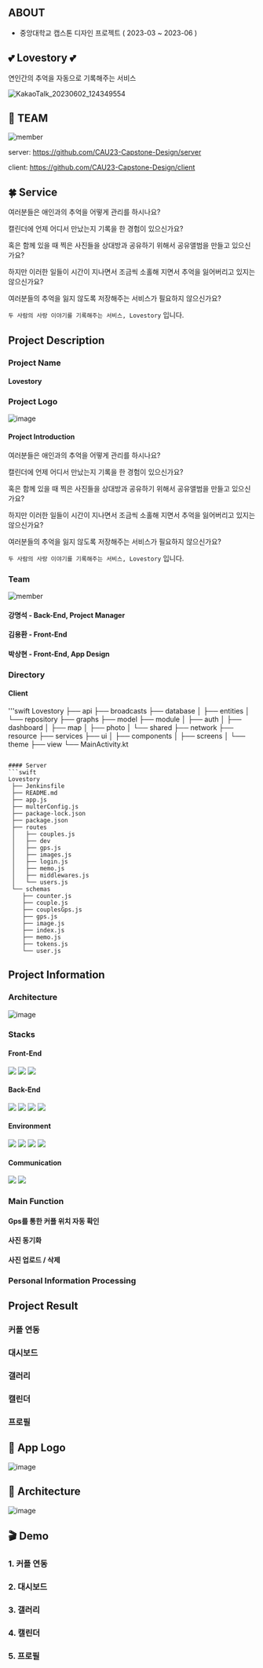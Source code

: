 ## ABOUT
- 중앙대학교 캡스톤 디자인 프로젝트 ( 2023-03 ~ 2023-06 )


## 💕 Lovestory 💕
연인간의 추억을 자동으로 기록해주는 서비스

![KakaoTalk_20230602_124349554](https://github.com/CAU23-Capstone-Design/.github/assets/33647663/ae8e8419-e45d-417e-9023-fc9fb4f907f4)


## 🐥 TEAM 
![member](https://github.com/CAU23-Capstone-Design/.github/assets/29995267/d647da2b-9c72-4571-804d-d835cf480ccb)

server: https://github.com/CAU23-Capstone-Design/server

client: https://github.com/CAU23-Capstone-Design/client

## 🍀 Service 
여러분들은 애인과의 추억을 어떻게 관리를 하시나요? 

캘린더에 언제 어디서 만났는지 기록을 한 경험이 있으신가요? 

혹은 함께 있을 때 찍은 사진들을 상대방과 공유하기 위해서 공유앨범을 만들고 있으신가요?

하지만 이러한 일들이 시간이 지나면서 조금씩 소홀해 지면서 추억을 잃어버리고 있지는 않으신가요?

여러분들의 추억을 잃지 않도록 저장해주는 서비스가 필요하지 않으신가요?

```두 사람의 사랑 이야기를 기록해주는 서비스, Lovestory``` 입니다.

## Project Description
### Project Name
#### Lovestory

### Project Logo
![image](https://github.com/CAU23-Capstone-Design/.github/assets/33647663/4beda672-d261-4cc7-9c1e-e2b807600606)

#### Project Introduction
여러분들은 애인과의 추억을 어떻게 관리를 하시나요? 

캘린더에 언제 어디서 만났는지 기록을 한 경험이 있으신가요? 

혹은 함께 있을 때 찍은 사진들을 상대방과 공유하기 위해서 공유앨범을 만들고 있으신가요?

하지만 이러한 일들이 시간이 지나면서 조금씩 소홀해 지면서 추억을 잃어버리고 있지는 않으신가요?

여러분들의 추억을 잃지 않도록 저장해주는 서비스가 필요하지 않으신가요?

```두 사람의 사랑 이야기를 기록해주는 서비스, Lovestory``` 입니다.

### Team
![member](https://github.com/CAU23-Capstone-Design/.github/assets/29995267/d647da2b-9c72-4571-804d-d835cf480ccb)

#### 강명석 - Back-End, Project Manager
#### 김용환 - Front-End
#### 박상현 - Front-End, App Design

### Directory
#### Client
'''swift
Lovestory
 ├── api
 ├── broadcasts
 ├── database
 │   ├── entities
 │   └── repository
 ├── graphs
 ├── model
 ├── module
 │   ├── auth
 │   ├── dashboard
 │   ├── map
 │   ├── photo
 │   └── shared
 ├── network
 ├── resource
 ├── services
 ├── ui
 │   ├── components
 │   ├── screens
 │   └── theme
 ├── view
 └── MainActivity.kt
```

#### Server
```swift
Lovestory
 ├── Jenkinsfile
 ├── README.md
 ├── app.js
 ├── multerConfig.js
 ├── package-lock.json
 ├── package.json
 ├── routes
 │   ├── couples.js
 │   ├── dev
 │   ├── gps.js
 │   ├── images.js
 │   ├── login.js
 │   ├── memo.js
 │   ├── middlewares.js
 │   └── users.js
 └── schemas
    ├── counter.js
    ├── couple.js
    ├── couplesGps.js
    ├── gps.js
    ├── image.js
    ├── index.js
    ├── memo.js
    ├── tokens.js
    └── user.js
```

## Project Information
### Architecture
![image](https://github.com/CAU23-Capstone-Design/.github/assets/33647663/839d36c4-badf-40d0-b339-c13624c80e91)

### Stacks
#### Front-End
<img src="https://img.shields.io/badge/Kotlin-7F52FF?style=for-the-badge&logo=Kotlin&logoColor=white"> <img src="https://img.shields.io/badge/Jetpack Compose-4285F4?style=for-the-badge&logo=Jetpack Compose&logoColor=white"> <img src="https://img.shields.io/badge/Android-3DDC84?style=for-the-badge&logo=Android&logoColor=white">

#### Back-End
<img src="https://img.shields.io/badge/Node.js-339933?style=for-the-badge&logo=Node.js&logoColor=white"> <img src="https://img.shields.io/badge/MongoDB-47A248?style=for-the-badge&logo=MongoDB&logoColor=white"> <img src="https://img.shields.io/badge/AWS-232F3E?style=for-the-badge&logo=Amazon AWS&logoColor=white"> <img src="https://img.shields.io/badge/Jenkins-D24939?style=for-the-badge&logo=Jenkins&logoColor=white">

#### Environment
<img src="https://img.shields.io/badge/Visual Studio Code-007ACC?style=for-the-badge&logo=Visual Studio Code&logoColor=white"> <img src="https://img.shields.io/badge/Android Studio-3DDC84?style=for-the-badge&logo=Android Studio&logoColor=white"> <img src="https://img.shields.io/badge/Git-F05032?style=for-the-badge&logo=Git&logoColor=white"> <img src="https://img.shields.io/badge/Github-181717?style=for-the-badge&logo=Github&logoColor=white">

#### Communication
<img src="https://img.shields.io/badge/Notion-000000?style=for-the-badge&logo=Notion&logoColor=white"> <img src="https://img.shields.io/badge/Google Meet-00897B?style=for-the-badge&logo=Google Meet&logoColor=white">

### Main Function
#### Gps를 통한 커플 위치 자동 확인

#### 사진 동기화

#### 사진 업로드 / 삭제

### Personal Information Processing

## Project Result
### 커플 연동

### 대시보드

### 갤러리

### 캘린더

### 프로필

## 🎀 App Logo 
![image](https://github.com/CAU23-Capstone-Design/.github/assets/33647663/4beda672-d261-4cc7-9c1e-e2b807600606)

## 🐲 Architecture 
![image](https://github.com/CAU23-Capstone-Design/.github/assets/33647663/839d36c4-badf-40d0-b339-c13624c80e91)

## 🎬 Demo 

### 1. 커플 연동

### 2. 대시보드

### 3. 갤러리

### 4. 캘린더

### 5. 프로필
